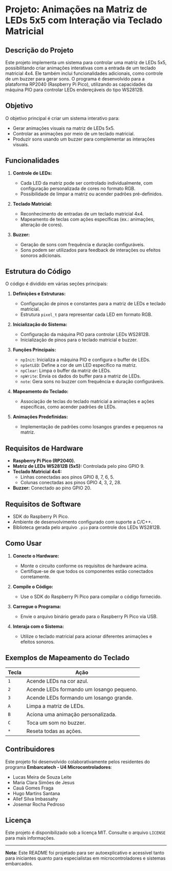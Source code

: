 # Projeto: Animações na Matriz de LEDs 5x5 com Interação via Teclado Matricial

## Descrição do Projeto
Este projeto implementa um sistema para controlar uma matriz de LEDs 5x5, possibilitando criar animações interativas com a entrada de um teclado matricial 4x4. Ele também inclui funcionalidades adicionais, como controle de um buzzer para gerar sons. O programa é desenvolvido para a plataforma RP2040 (Raspberry Pi Pico), utilizando as capacidades da máquina PIO para controlar LEDs endereçáveis do tipo WS2812B.

## Objetivo
O objetivo principal é criar um sistema interativo para:
- Gerar animações visuais na matriz de LEDs 5x5.
- Controlar as animações por meio de um teclado matricial.
- Produzir sons usando um buzzer para complementar as interações visuais.

## Funcionalidades
1. **Controle de LEDs:**
   - Cada LED da matriz pode ser controlado individualmente, com configuração personalizada de cores no formato RGB.
   - Possibilidade de limpar a matriz ou acender padrões pré-definidos.

2. **Teclado Matricial:**
   - Reconhecimento de entradas de um teclado matricial 4x4.
   - Mapeamento de teclas com ações específicas (ex.: animações, alteração de cores).

3. **Buzzer:**
   - Geração de sons com frequência e duração configuráveis.
   - Sons podem ser utilizados para feedback de interações ou efeitos sonoros adicionais.

## Estrutura do Código
O código é dividido em várias seções principais:

1. **Definições e Estruturas:**
   - Configuração de pinos e constantes para a matriz de LEDs e teclado matricial.
   - Estrutura `pixel_t` para representar cada LED em formato RGB.

2. **Inicialização do Sistema:**
   - Configuração da máquina PIO para controlar LEDs WS2812B.
   - Inicialização de pinos para o teclado matricial e buzzer.

3. **Funções Principais:**
   - `npInit`: Inicializa a máquina PIO e configura o buffer de LEDs.
   - `npSetLED`: Define a cor de um LED específico na matriz.
   - `npClear`: Limpa o buffer da matriz de LEDs.
   - `npWrite`: Envia os dados do buffer para a matriz de LEDs.
   - `note`: Gera sons no buzzer com frequência e duração configuráveis.

4. **Mapeamento do Teclado:**
   - Associação de teclas do teclado matricial a animações e ações específicas, como acender padrões de LEDs.

5. **Animações Predefinidas:**
   - Implementação de padrões como losangos grandes e pequenos na matriz.

## Requisitos de Hardware
- **Raspberry Pi Pico (RP2040).**
- **Matriz de LEDs WS2812B (5x5):** Controlada pelo pino GPIO 9.
- **Teclado Matricial 4x4:**
  - Linhas conectadas aos pinos GPIO 8, 7, 6, 5.
  - Colunas conectadas aos pinos GPIO 4, 3, 2, 28.
- **Buzzer:** Conectado ao pino GPIO 20.

## Requisitos de Software
- SDK do Raspberry Pi Pico.
- Ambiente de desenvolvimento configurado com suporte a C/C++.
- Biblioteca gerada pelo arquivo `.pio` para controle dos LEDs WS2812B.

## Como Usar
1. **Conecte o Hardware:**
   - Monte o circuito conforme os requisitos de hardware acima.
   - Certifique-se de que todos os componentes estão conectados corretamente.

2. **Compile o Código:**
   - Use o SDK do Raspberry Pi Pico para compilar o código fornecido.

3. **Carregue o Programa:**
   - Envie o arquivo binário gerado para o Raspberry Pi Pico via USB.

4. **Interaja com o Sistema:**
   - Utilize o teclado matricial para acionar diferentes animações e efeitos sonoros.

## Exemplos de Mapeamento do Teclado
| Tecla | Ação                                                                 |
|-------|----------------------------------------------------------------------|
| `1`   | Acende LEDs na cor azul.                                             |
| `2`   | Acende LEDs formando um losango pequeno.                             |
| `3`   | Acende LEDs formando um losango grande.                              |
| `A`   | Limpa a matriz de LEDs.                                              |
| `B`   | Aciona uma animação personalizada.                                   |
| `C`   | Toca um som no buzzer.                                               |
| `*`   | Reseta todas as ações.                                               |

## Contribuidores
Este projeto foi desenvolvido colaborativamente pelos residentes do programa **Embarcatech - U4 Microcontroladores**:

- Lucas Meira de Souza Leite
- Maria Clara Simões de Jesus
- Cauã Gomes Fraga
- Hugo Martins Santana
- Allef Silva Imbassahy
- Josemar Rocha Pedroso

## Licença
Este projeto é disponibilizado sob a licença MIT. Consulte o arquivo `LICENSE` para mais informações.

---

**Nota:** Este README foi projetado para ser autoexplicativo e acessível tanto para iniciantes quanto para especialistas em microcontroladores e sistemas embarcados.

